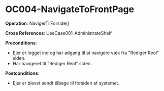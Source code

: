 ﻿# OC004-NavigateToFrontPage

**Operation**: NavigerTilForside()

**Cross References**: UseCase001-AdministrateShelf

**Preconditions**:
- Ejer er logget ind og har adgang til at navigere væk fra "Rediger Reol" siden.
- Har navigeret til "Rediger Reol" siden.

**Postconditions**:
- Ejer er blevet sendt tilbage til forsiden af systemet.
